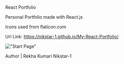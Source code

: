 React Portfolio

Personal Portfolio made with React.js

Icons used from flaticon.com

Url Link: https://nikstar-1.github.io/My-React-Portfolio/


!["Start Page"](./images/Portfolio.png "Start page.")


​Author | Rekha Kumari Nikstar-1








